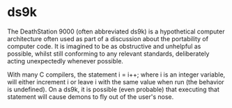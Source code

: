 ds9k
====

The DeathStation 9000 (often abbreviated ds9k) is a hypothetical computer architecture often used as part of a discussion about the portability of computer code. It is imagined to be as obstructive and unhelpful as possible, whilst still conforming to any relevant standards, deliberately acting unexpectedly whenever possible.

With many C compilers, the statement i = i++; where i is an integer variable, will either increment i or leave i with the same value when run (the behavior is undefined). On a ds9k, it is possible (even probable) that executing that statement will cause demons to fly out of the user's nose.
